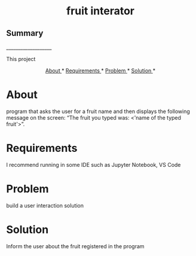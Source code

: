 <h1 align="center"> fruit interator </h1>

<h2> Summary </h2> 
___________________
<p> This project </p>
<p align="center">
    <a href= "#About">About </a> *
    <a href= "#Requirements">Requirements </a> *
    <a href= "#Problem">Problem </a> *
    <a href= "#Solution">Solution </a> *
</p>

# About
<p> program that asks the user for a fruit name and then displays the following message on the screen: “The fruit you typed was: <'name of the typed fruit'>”. </p>

# Requirements
<p> I recommend running in some IDE such as Jupyter Notebook, VS Code </p>

# Problem
<p> build a user interaction solution </p>

# Solution
<p> Inform the user about the fruit registered in the program </p>